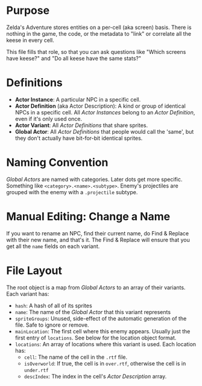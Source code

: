 
# Purpose

Zelda's Adventure stores entities on a per-cell (aka screen) basis. There is nothing in the game, the code, or the metadata to "link" or correlate all the keese in every
cell.

This file fills that role, so that you can ask questions like "Which screens have
keese?" and "Do all keese have the same stats?"

# Definitions

- **Actor Instance**: A particular NPC in a specific cell.
- **Actor Definition** (aka Actor Description): A kind or group of identical NPCs in a specific cell. All *Actor Instances* belong to an *Actor Definition*, even if it's only used once.
- **Actor Variant**: All *Actor Definitions* that share sprites.
- **Global Actor**: All *Actor Definitions* that people would call the 'same', but they don't actually have bit-for-bit identical sprites.

# Naming Convention

*Global Actors* are named with categories. Later dots get more specific. Something like `<category>.<name>.<subtype>`. Enemy's projectiles are grouped with the enemy with a `.projectile` subtype.

# Manual Editing: Change a Name

If you want to rename an NPC, find their current name, do Find & Replace with their new name, and that's it. The Find & Replace will ensure that you get all the `name` fields on each variant.

# File Layout

The root object is a map from *Global Actors* to an array of their variants. Each variant has:
- `hash`: A hash of all of its sprites
- `name`: The name of the *Global Actor* that this variant represents
- `spriteGroups`: Unused, side-effect of the automatic generation of the file. Safe to ignore or remove.
- `mainLocation`: The first cell where this enemy appears. Usually just the first entry of `locations`. See below for the location object format.
- `locations`: An array of locations where this variant is used. Each location has:
    - `cell`: The name of the cell in the `.rtf` file.
    - `isOverworld`: If true, the cell is in `over.rtf`, otherwise the cell is in `under.rtf`
    - `descIndex`: The index in the cell's *Actor Description* array.